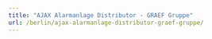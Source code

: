 ```yaml
---
title: "AJAX Alarmanlage Distributor - GRAEF Gruppe"
url: /berlin/ajax-alarmanlage-distributor-graef-gruppe/
---
```

